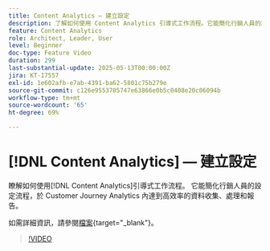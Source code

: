```yaml
---
title: Content Analytics — 建立設定
description: 了解如何使用 Content Analytics 引導式工作流程。它能簡化行銷人員的設定流程，於 Customer Journey Analytics 內達到高效率的資料收集、處理和報告。
feature: Content Analytics
role: Architect, Leader, User
level: Beginner
doc-type: Feature Video
duration: 299
last-substantial-update: 2025-05-13T00:00:00Z
jira: KT-17557
exl-id: 1e602afb-e7ab-4391-ba62-5801c75b279e
source-git-commit: c126e9553705747e63866e0b5c0408e20c06094b
workflow-type: tm+mt
source-wordcount: '65'
ht-degree: 69%

---
```


# [!DNL Content Analytics] — 建立設定

瞭解如何使用[!DNL Content Analytics]引導式工作流程。 它能簡化行銷人員的設定流程，於 Customer Journey Analytics 內達到高效率的資料收集、處理和報告。

如需詳細資訊，請參閱[檔案](https://experienceleague.adobe.com/zh-hant/docs/analytics-platform/using/content-analytics/configuration/guided){target="_blank"}。

>[!VIDEO](https://video.tv.adobe.com/v/3458438/?learn=on&enablevpops)
